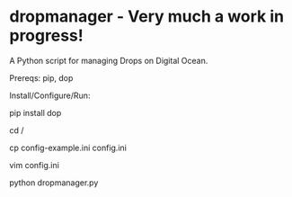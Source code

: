 dropmanager - Very much a work in progress!
===========

A Python script for managing Drops on Digital Ocean.

Prereqs: pip, dop

Install/Configure/Run:

pip install dop

cd /<directory with dropmanager>

cp config-example.ini config.ini

vim config.ini

python dropmanager.py
